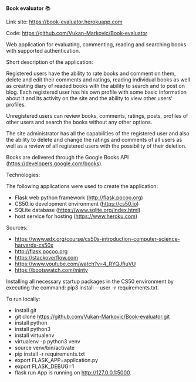 **Book evaluator** :books:

Link site: https://book-evaluator.herokuapp.com

Code: https://github.com/Vukan-Markovic/Book-evaluator

Web application for evaluating, commenting, reading and searching books with supported authentication.

Short description of the application:

Registered users have the ability to rate books and comment on them, delete and edit their comments and ratings, reading individual books as well as creating diary of readed books with the ability to search and to post on blog. Each registered user has his own profile
with some basic information about it and its activity on the site and the ability to view other users' profiles.

Unregistered users can review books, comments, ratings, posts, profiles of other users and search the books without any other options.

The site administrator has all the capabilities of the registered user and also the ability to delete and change the ratings and comments of all users as well as a review of all registered users with the possibility of their deletion.

Books are delivered through the Google Books API (https://developers.google.com/books).

Technologies:

The following applications were used to create the application:
- Flask web python framework (http://flask.pocoo.org)
- CS50.io development environment (https://cs50.io)
- SQLite database (https://www.sqlite.org/index.html)
- host service for hosting (https://www.heroku.com)

Sources:
- https://www.edx.org/course/cs50s-introduction-computer-science-harvardx-cs50x
- http://flask.pocoo.org
- https://stackoverflow.com
- https://www.youtube.com/watch?v=4_RYQJfiuVU
- https://bootswatch.com/minty

Installing all necessary startup packages in the CS50 environment by executing the command: pip3 install --user -r requirements.txt.

To run locally:
- install git
- git clone https://github.com/Vukan-Markovic/Book-evaluator.git
- install python  
- install python3 
- install virtualenv
- virtualenv -p python3 venv
- source venv/bin/activate 
- pip install -r requirements.txt
- export FLASK_APP=application.py 
- export FLASK_DEBUG=1 
- flask run
App is running on http://127.0.0.1:5000.
